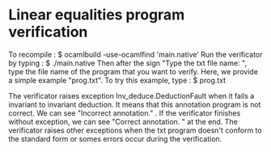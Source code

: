 # Linear equalities program verification
To recompile : 
$ ocamlbuild -use-ocamlfind 'main.native'
Run the verificator by typing :
$ ./main.native
Then after the sign "Type the txt file name: ", type the file name of the program that you want to verify. Here, we provide a simple example "prog.txt".
To try this example, type : 
$ prog.txt

The verificator raises exception Inv_deduce.DeductionFault when it fails a invariant to invariant deduction. It means that this annotation program is not correct. We can see "Incorrect annotation." . If the verificator finishes without exception, we can see "Correct annotation. " at the end. The verificator raises other exceptions when the txt program doesn't conform to the standard form or somes errors occur during the verification. 
